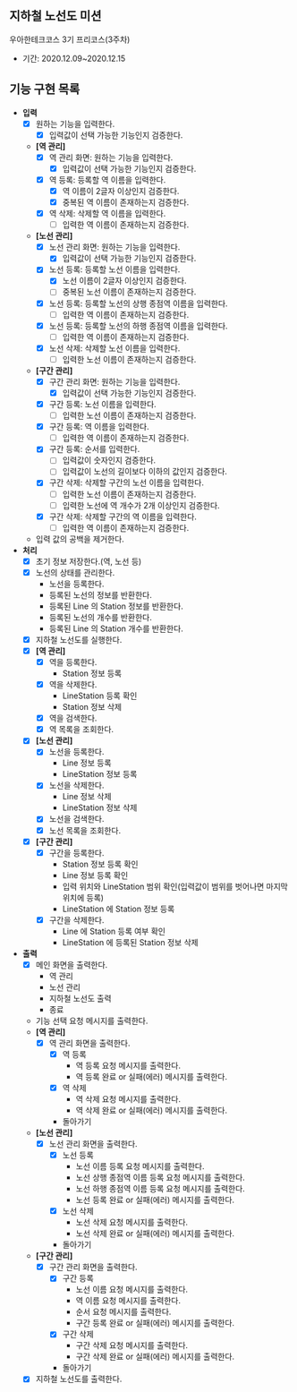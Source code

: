 ## 지하철 노선도 미션 
우아한테크코스 3기 프리코스(3주차)
* 기간: 2020.12.09~2020.12.15

## 기능 구현 목록
* **입력**
  + [x] 원하는 기능을 입력한다.
    - [x] 입력값이 선택 가능한 기능인지 검증한다.
  + **[역 관리]**
    - [x] 역 관리 화면: 원하는 기능을 입력한다.
      - [x] 입력값이 선택 가능한 기능인지 검증한다.
    - [x] 역 등록: 등록할 역 이름을 입력한다.
      - [x] 역 이름이 2글자 이상인지 검증한다.
      - [x] 중복된 역 이름이 존재하는지 검증한다.
    - [x] 역 삭제: 삭제할 역 이름을 입력한다.
      - [ ] 입력한 역 이름이 존재하는지 검증한다.
  + **[노선 관리]**
    - [x] 노선 관리 화면: 원하는 기능을 입력한다.
      - [x] 입력값이 선택 가능한 기능인지 검증한다.
    - [x] 노선 등록: 등록할 노선 이름을 입력한다.
      - [x] 노선 이름이 2글자 이상인지 검증한다.
      - [ ] 중복된 노선 이름이 존재하는지 검증한다.
    - [x] 노선 등록: 등록할 노선의 상행 종점역 이름을 입력한다.
      - [ ] 입력한 역 이름이 존재하는지 검증한다.
    - [x] 노선 등록: 등록할 노선의 하행 종점역 이름을 입력한다.
      - [ ] 입력한 역 이름이 존재하는지 검증한다.
    - [x] 노선 삭제: 삭제할 노선 이름을 입력한다.
      - [ ] 입력한 노선 이름이 존재하는지 검증한다.
  + **[구간 관리]**
    - [x] 구간 관리 화면: 원하는 기능을 입력한다.
      - [x] 입력값이 선택 가능한 기능인지 검증한다.
    - [x] 구간 등록: 노선 이름을 입력한다.
      - [ ] 입력한 노선 이름이 존재하는지 검증한다.
    - [x] 구간 등록: 역 이름을 입력한다.
      - [ ] 입력한 역 이름이 존재하는지 검증한다.
    - [x] 구간 등록: 순서를 입력한다.
      - [ ] 입력값이 숫자인지 검증한다.
      - [ ] 입력값이 노선의 길이보다 이하의 값인지 검증한다.
    - [x] 구간 삭제: 삭제할 구간의 노선 이름을 입력한다.
      - [ ] 입력한 노선 이름이 존재하는지 검증한다.
      - [ ] 입력한 노선에 역 개수가 2개 이상인지 검증한다.
    - [x] 구간 삭제: 삭제할 구간의 역 이름을 입력한다.
      - [ ] 입력한 역 이름이 존재하는지 검증한다.
  + 입력 값의 공백을 제거한다.
* **처리**
  + [x] 초기 정보 저장한다.(역, 노선 등)
  + [x] 노선의 상태를 관리한다.
    - 노선을 등록한다.
    - 등록된 노선의 정보를 반환한다.
    - 등록된 Line 의 Station 정보를 반환한다.
    - 등록된 노선의 개수를 반환한다.
    - 등록된 Line 의 Station 개수를 반환한다.
  + [x] 지하철 노선도를 실행한다.
  + [x] **[역 관리]**
    - [x] 역을 등록한다.
      - Station 정보 등록
    - [x] 역을 삭제한다.
      - LineStation 등록 확인
      - Station 정보 삭제
    - [x] 역을 검색한다.
    - [x] 역 목록을 조회한다.
  + [x] **[노선 관리]**
    - [x] 노선을 등록한다.
      - Line 정보 등록
      - LineStation 정보 등록
    - [x] 노선을 삭제한다.
      - Line 정보 삭제
      - LineStation 정보 삭제
    - [x] 노선을 검색한다.
    - [x] 노선 목록을 조회한다.
  + [x] **[구간 관리]**
    - [x] 구간을 등록한다.
      - Station 정보 등록 확인
      - Line 정보 등록 확인
      - 입력 위치와 LineStation 범위 확인(입력값이 범위를 벗어나면 마지막 위치에 등록) 
      - LineStation 에 Station 정보 등록
    - [x] 구간을 삭제한다.
      - Line 에 Station 등록 여부 확인
      - LineStation 에 등록된 Station 정보 삭제
* **출력**
  + [x] 메인 화면을 출력한다.
    - 역 관리
    - 노선 관리
    - 지하철 노선도 출력
    - 종료
  + 기능 선택 요청 메시지를 출력한다.
  + **[역 관리]**
    - [x] 역 관리 화면을 출력한다.
      - [x] 역 등록
        - 역 등록 요청 메시지를 출력한다.
        - 역 등록 완료 or 실패(에러) 메시지를 출력한다.
      - [x] 역 삭제
        - 역 삭제 요청 메시지를 출력한다.
        - 역 삭제 완료 or 실패(에러) 메시지를 출력한다.
      - 돌아가기
  + **[노선 관리]**
    - [x] 노선 관리 화면을 출력한다.
      - [x] 노선 등록
        - 노선 이름 등록 요청 메시지를 출력한다.
        - 노선 상행 종점역 이름 등록 요청 메시지를 출력한다.
        - 노선 하행 종점역 이름 등록 요청 메시지를 출력한다.
        - 노선 등록 완료 or 실패(에러) 메시지를 출력한다.
      - [x] 노선 삭제
        - 노선 삭제 요청 메시지를 출력한다.
        - 노선 삭제 완료 or 실패(에러) 메시지를 출력한다.
      - 돌아가기
  + **[구간 관리]**
    - [x] 구간 관리 화면을 출력한다.
      - [x] 구간 등록
        - 노선 이름 요청 메시지를 출력한다.
        - 역 이름 요청 메시지를 출력한다.
        - 순서 요청 메시지를 출력한다.
        - 구간 등록 완료 or 실패(에러) 메시지를 출력한다.
      - [x] 구간 삭제
        - 구간 삭제 요청 메시지를 출력한다.
        - 구간 삭제 완료 or 실패(에러) 메시지를 출력한다.
      - 돌아가기
  + [x] 지하철 노선도를 출력한다.